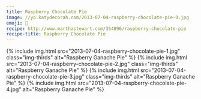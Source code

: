 ```yaml
---
title: Raspberry Chocolate Pie
image: //yo.katydecorah.com/2013-07-04-raspberry-chocolate-pie-0.jpg
emoji: 🥧
recipe: http://www.marthastewart.com/354896/raspberry-chocolate-pie
recipe-title: Raspberry Chocolate Pie
---
```


<div class="photos">
{% include img.html src="2013-07-04-raspberry-chocolate-pie-1.jpg" class="img-thirds" alt="Raspberry Ganache Pie" %}
{% include img.html src="2013-07-04-raspberry-chocolate-pie-2.jpg" class="img-thirds" alt="Raspberry Ganache Pie" %}
{% include img.html src="2013-07-04-raspberry-chocolate-pie-3.jpg" class="img-thirds" alt="Raspberry Ganache Pie" %}
{% include img.html src="2013-07-04-raspberry-chocolate-pie-4.jpg" alt="Raspberry Ganache Pie" %}
</div>
